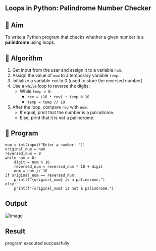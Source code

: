## Loops in Python: Palindrome Number Checker

## 🎯 Aim
To write a Python program that checks whether a given number is a **palindrome** using loops.

## 🧠 Algorithm
1. Get input from the user and assign it to a variable `num`.
2. Assign the value of `num` to a temporary variable `temp`.
3. Initialize a variable `rev` to 0 (used to store the reversed number).
4. Use a `while` loop to reverse the digits:
   - While `temp > 0`:
     - `rev = (10 * rev) + temp % 10`
     - `temp = temp // 10`
5. After the loop, compare `rev` with `num`:
   - If equal, print that the number is a palindrome.
   - Else, print that it is not a palindrome.

## 🧾 Program
```
num = int(input("Enter a number: "))
original_num = num
reversed_num = 0
while num > 0:
    digit = num % 10
    reversed_num = reversed_num * 10 + digit
    num = num // 10
if original_num == reversed_num:
    print(f"{original_num} is a palindrome.")
else:
    print(f"{original_num} is not a palindrome.")
```
## Output
![image](https://github.com/user-attachments/assets/5c1ca847-7c32-4109-bc6d-5af151b6d8cf)


## Result
program executed successfully
